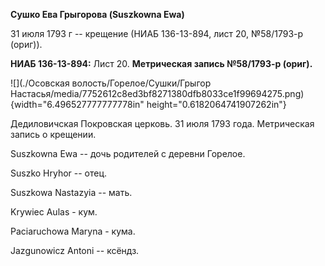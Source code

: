 **Сушко Ева Грыгорова (Suszkowna Ewa)**

31 июля 1793 г -- крещение (НИАБ 136-13-894, лист 20, №58/1793-р
(ориг)).

**НИАБ 136-13-894:** Лист 20. **Метрическая запись №58/1793-р (ориг).**

![](./Осовская волость/Горелое/Сушки/Грыгор Настасья/media/7752612c8ed3bf8271380dfb8033ce1f99694275.png){width="6.496527777777778in"
height="0.6182064741907262in"}

Дедиловичская Покровская церковь. 31 июля 1793 года. Метрическая запись
о крещении.

Suszkowna Ewa -- дочь родителей с деревни Горелое.

Suszko Hryhor -- отец.

Suszkowa Nastazyia -- мать.

Krywiec Aulas - кум.

Paciaruchowa Maryna - кума.

Jazgunowicz Antoni -- ксёндз.
